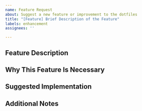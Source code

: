 ```yaml
---
name: Feature Request
about: Suggest a new feature or improvement to the dotfiles
title: "[Feature] Brief Description of the Feature"
labels: enhancement
assignees: ''

---
```


## Feature Description

<!-- 
A clear and concise description of the feature or improvement you would like to see.
-->

## Why This Feature Is Necessary

<!-- 
Explain why this feature would be useful or needed in your setup.
-->

## Suggested Implementation

<!-- 
If you have ideas about how this feature could be implemented or configured, 
please describe them here.
-->

## Additional Notes

<!-- 
Add any other information or context related to the feature request.
-->
